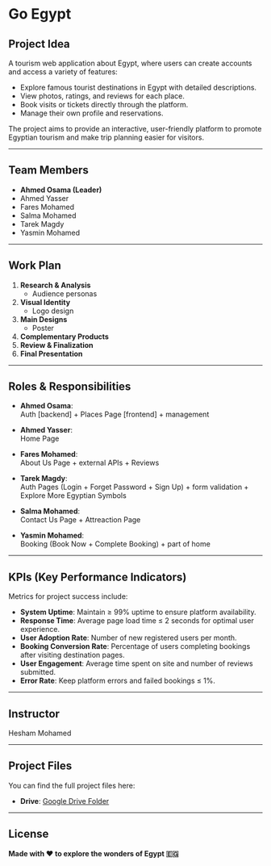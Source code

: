# Go Egypt

## Project Idea

A tourism web application about Egypt, where users can create accounts and access a variety of features:

- Explore famous tourist destinations in Egypt with detailed descriptions.
- View photos, ratings, and reviews for each place.
- Book visits or tickets directly through the platform.
- Manage their own profile and reservations.

The project aims to provide an interactive, user-friendly platform to promote Egyptian tourism and make trip planning easier for visitors.

---

## Team Members

- **Ahmed Osama (Leader)**
- Ahmed Yasser
- Fares Mohamed
- Salma Mohamed
- Tarek Magdy
- Yasmin Mohamed

---

## Work Plan

1. **Research & Analysis**
   - Audience personas  
2. **Visual Identity**
   - Logo design  
3. **Main Designs**
   - Poster  
4. **Complementary Products**  
5. **Review & Finalization**  
6. **Final Presentation**  

---

## Roles & Responsibilities

- **Ahmed Osama**:  
  Auth [backend] + Places Page [frontend] + management  

- **Ahmed Yasser**:  
  Home Page  

- **Fares Mohamed**:  
  About Us Page + external APIs + Reviews  

- **Tarek Magdy**:  
  Auth Pages (Login + Forget Password + Sign Up) + form validation + Explore More Egyptian Symbols  

- **Salma Mohamed**:  
  Contact Us Page + Attreaction Page  

- **Yasmin Mohamed**:  
  Booking (Book Now + Complete Booking) + part of home  

---

## KPIs (Key Performance Indicators)

Metrics for project success include:

- **System Uptime**: Maintain ≥ 99% uptime to ensure platform availability.  
- **Response Time**: Average page load time ≤ 2 seconds for optimal user experience.  
- **User Adoption Rate**: Number of new registered users per month.  
- **Booking Conversion Rate**: Percentage of users completing bookings after visiting destination pages.  
- **User Engagement**: Average time spent on site and number of reviews submitted.  
- **Error Rate**: Keep platform errors and failed bookings ≤ 1%.  

---

## Instructor

Hesham Mohamed  

---

## Project Files

You can find the full project files here:

- **Drive**: [Google Drive Folder](https://drive.google.com/drive/folders/1AUsJ_6R7r_m-XRc4BME6ZO4PDj7ZY4i3)

---

## License

**Made with ❤️ to explore the wonders of Egypt 🇪🇬**
